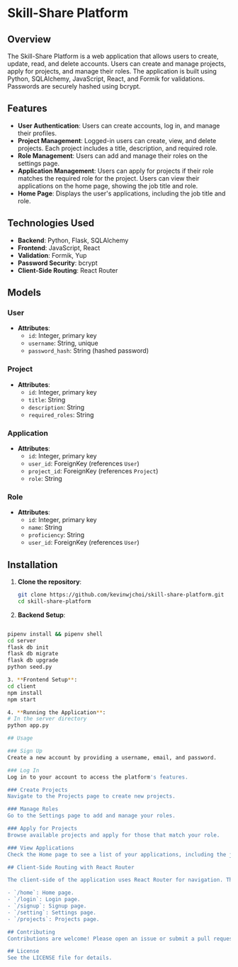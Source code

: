 # Skill-Share Platform

## Overview

The Skill-Share Platform is a web application that allows users to create, update, read, and delete accounts. Users can create and manage projects, apply for projects, and manage their roles. The application is built using Python, SQLAlchemy, JavaScript, React, and Formik for validations. Passwords are securely hashed using bcrypt.

## Features

- **User Authentication**: Users can create accounts, log in, and manage their profiles.
- **Project Management**: Logged-in users can create, view, and delete projects. Each project includes a title, description, and required role.
- **Role Management**: Users can add and manage their roles on the settings page.
- **Application Management**: Users can apply for projects if their role matches the required role for the project. Users can view their applications on the home page, showing the job title and role.
- **Home Page**: Displays the user's applications, including the job title and role.

## Technologies Used

- **Backend**: Python, Flask, SQLAlchemy
- **Frontend**: JavaScript, React
- **Validation**: Formik, Yup
- **Password Security**: bcrypt
- **Client-Side Routing**: React Router

## Models

### User

- **Attributes**:
  - `id`: Integer, primary key
  - `username`: String, unique
  - `password_hash`: String (hashed password)

### Project

- **Attributes**:
  - `id`: Integer, primary key
  - `title`: String
  - `description`: String
  - `required_roles`: String

### Application

- **Attributes**:
  - `id`: Integer, primary key
  - `user_id`: ForeignKey (references `User`)
  - `project_id`: ForeignKey (references `Project`)
  - `role`: String

### Role

- **Attributes**:
  - `id`: Integer, primary key
  - `name`: String
  - `proficiency`: String
  - `user_id`: ForeignKey (references `User`)

## Installation

1. **Clone the repository**:
   ```sh
   git clone https://github.com/kevinwjchoi/skill-share-platform.git
   cd skill-share-platform

2. **Backend Setup**:
  ```sh
  
  pipenv install && pipenv shell
  cd server
  flask db init
  flask db migrate
  flask db upgrade
  python seed.py

3. **Frontend Setup**:
  cd client
  npm install
  npm start 

4. **Running the Application**: 
  # In the server directory 
  python app.py 

## Usage

### Sign Up
Create a new account by providing a username, email, and password.

### Log In
Log in to your account to access the platform's features.

### Create Projects
Navigate to the Projects page to create new projects.

### Manage Roles
Go to the Settings page to add and manage your roles.

### Apply for Projects
Browse available projects and apply for those that match your role.

### View Applications
Check the Home page to see a list of your applications, including the job title and role.

## Client-Side Routing with React Router

The client-side of the application uses React Router for navigation. The following routes are set up:

- `/home`: Home page.
- `/login`: Login page.
- `/signup`: Signup page.
- `/setting`: Settings page.
- `/projects`: Projects page.

## Contributing
Contributions are welcome! Please open an issue or submit a pull request if you have any improvements or bug fixes. 

## License 
See the LICENSE file for details. 